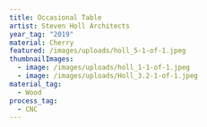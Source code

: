 ```yaml
---
title: Occasional Table
artist: Steven Holl Architects
year_tag: "2019"
material: Cherry
featured: /images/uploads/holl_5-1-of-1.jpeg
thumbnailImages:
  - image: /images/uploads/holl_1-1-of-1.jpeg
  - image: /images/uploads/Holl_3.2-1-of-1.jpeg
material_tag:
  - Wood
process_tag:
  - CNC
---
```


